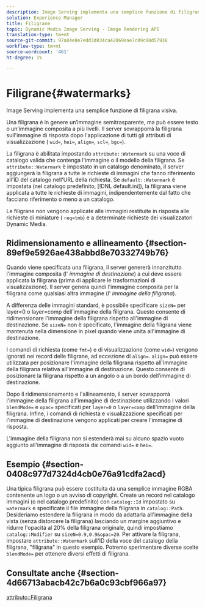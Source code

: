 ```yaml
---
description: Image Serving implementa una semplice funzione di filigrana visiva.
solution: Experience Manager
title: Filigrane
topic: Dynamic Media Image Serving - Image Rendering API
translation-type: tm+mt
source-git-commit: 97a84e8e7edd3d834ca42069eae7c09c00d57938
workflow-type: tm+mt
source-wordcount: '461'
ht-degree: 1%

---
```



# Filigrane{#watermarks}

Image Serving implementa una semplice funzione di filigrana visiva.

Una filigrana è in genere un’immagine semitrasparente, ma può essere testo o un’immagine composita a più livelli. Il server sovrapporrà la filigrana sull&#39;immagine di risposta dopo l&#39;applicazione di tutti gli attributi di visualizzazione ( `wid=`, `hei=`, `align=`, `scl=`, `bgc=`).

La filigrana è abilitata impostando `attribute::Watermark` su una voce di catalogo valida che contenga l&#39;immagine o il modello della filigrana. Se `attribute::Watermark` è impostato in un catalogo denominato, il server aggiungerà la filigrana a tutte le richieste di immagini che fanno riferimento all&#39;ID del catalogo nell&#39;URL della richiesta. Se `default::Watermark` è impostata (nel catalogo predefinito, [!DNL default.ini]), la filigrana viene applicata a tutte le richieste di immagini, indipendentemente dal fatto che facciano riferimento o meno a un catalogo.

Le filigrane non vengono applicate alle immagini restituite in risposta alle richieste di miniature ( `req=tmb`) e a determinate richieste dei visualizzatori Dynamic Media.

## Ridimensionamento e allineamento {#section-89ef9e5926ae438abbd8e70332749b76}

Quando viene specificata una filigrana, il server genererà innanzitutto l&#39;immagine composita (l&#39; *immagine di destinazione*) a cui deve essere applicata la filigrana (prima di applicare le trasformazioni di visualizzazione). Il server genera quindi l&#39;immagine composita per la filigrana come qualsiasi altra immagine (l&#39; *immagine della filigrana*).

A differenza delle immagini standard, è possibile specificare `sizeN=` per layer=0 o layer=comp dell’immagine della filigrana. Questo consente di ridimensionare l&#39;immagine della filigrana rispetto all&#39;immagine di destinazione. Se `sizeN=` non è specificato, l&#39;immagine della filigrana viene mantenuta nella dimensione in pixel quando viene unita all&#39;immagine di destinazione.

I comandi di richiesta (come `fmt=`) e di visualizzazione (come `wid=`) vengono ignorati nei record delle filigrane, ad eccezione di `align=`. `align=` può essere utilizzata per posizionare l&#39;immagine della filigrana rispetto all&#39;immagine della filigrana relativa all&#39;immagine di destinazione. Questo consente di posizionare la filigrana rispetto a un angolo o a un bordo dell’immagine di destinazione.

Dopo il ridimensionamento e l&#39;allineamento, il server sovrapporrà l&#39;immagine della filigrana all&#39;immagine di destinazione utilizzando i valori `blendMode=` e `opac=` specificati per `layer=0` o `layer=comp` dell&#39;immagine della filigrana. Infine, i comandi di richiesta e visualizzazione specificati per l&#39;immagine di destinazione vengono applicati per creare l&#39;immagine di risposta.

L&#39;immagine della filigrana non si estenderà mai su alcuno spazio vuoto aggiunto all&#39;immagine di risposta dai comandi `wid=` e `hei=`.

## Esempio {#section-0408c977d7324d4cb0e76a91cdfa2acd}

Una tipica filigrana può essere costituita da una semplice immagine RGBA contenente un logo o un avviso di copyright. Create un record nel catalogo immagini (o nel catalogo predefinito) con `catalog::Id` impostato su `watermark` e specificate il file immagine della filigrana in `catalog::Path`. Desideriamo estendere la filigrana in modo da adattarla all&#39;immagine della vista (senza distorcere la filigrana) lasciando un margine aggiuntivo e ridurre l&#39;opacità al 20% della filigrana originale, quindi impostiamo `catalog::Modifier` su `sizeN=0.9,0.9&opac=20`. Per attivare la filigrana, impostare `attribute::Watermark` sull&#39;ID della voce del catalogo della filigrana, &quot;filigrana&quot; in questo esempio. Potremo sperimentare diverse scelte `blendMode=` per ottenere diversi effetti di filigrana.

## Consultate anche {#section-4d66713abacb42c7b6a0c93cbf966a97}

[attributo::Filigrana](../../../../../is-api/image-catalog/image-serving-api-ref/c-image-catalog-reference/c-attributes-reference/r-watermark.md#reference-942b50acb2dd43a5ae498dc41ea9ac9b)
